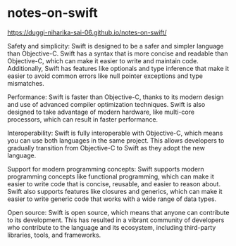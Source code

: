 # notes-on-swift


https://duggi-niharika-sai-06.github.io/notes-on-swift/



Safety and simplicity: Swift is designed to be a safer and simpler language than Objective-C. Swift has a syntax that is more concise and readable than Objective-C, which can make it easier to write and maintain code. Additionally, Swift has features like optionals and type inference that make it easier to avoid common errors like null pointer exceptions and type mismatches.

Performance: Swift is faster than Objective-C, thanks to its modern design and use of advanced compiler optimization techniques. Swift is also designed to take advantage of modern hardware, like multi-core processors, which can result in faster performance.

Interoperability: Swift is fully interoperable with Objective-C, which means you can use both languages in the same project. This allows developers to gradually transition from Objective-C to Swift as they adopt the new language.

Support for modern programming concepts: Swift supports modern programming concepts like functional programming, which can make it easier to write code that is concise, reusable, and easier to reason about. Swift also supports features like closures and generics, which can make it easier to write generic code that works with a wide range of data types.

Open source: Swift is open source, which means that anyone can contribute to its development. This has resulted in a vibrant community of developers who contribute to the language and its ecosystem, including third-party libraries, tools, and frameworks.


